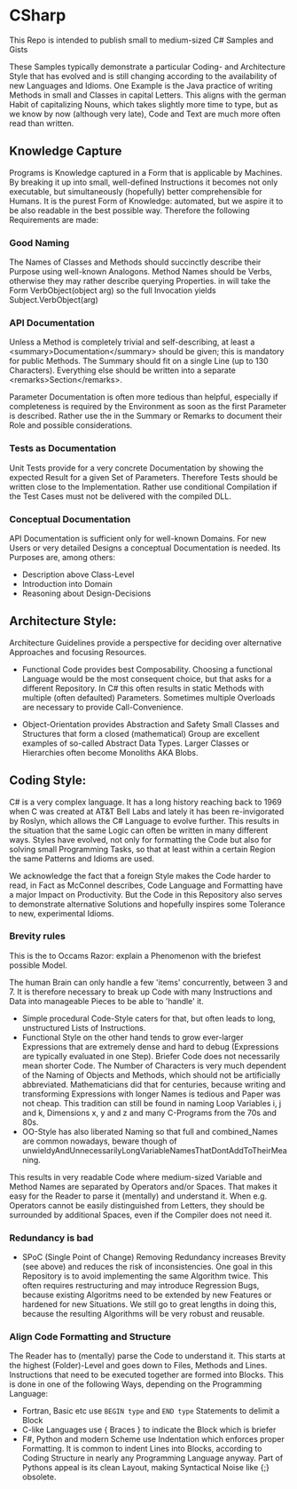 # CSharp
This Repo is intended to publish small to medium-sized C# Samples and Gists

These Samples typically demonstrate a particular Coding- and Architecture Style that has evolved and is still changing according to the availability of new Languages and Idioms. One Example is the Java practice of writing Methods in small and Classes in capital Letters. 
This aligns with the german Habit of capitalizing Nouns, which takes slightly more time to type, but as we know by now (although very late), Code and Text are much more often read than written. 

## Knowledge Capture
Programs is Knowledge captured in a Form that is applicable by Machines. By breaking it up into small, well-defined Instructions it becomes not only executable, but simultaneously (hopefully) better comprehensible for Humans. It is the purest Form of Knowledge: automated, but we aspire it to be also readable in the best possible way. Therefore the following Requirements are made: 

### Good Naming 
The Names of Classes and Methods should succinctly describe their Purpose using well-known Analogons. Method Names should be Verbs, otherwise they may rather describe querying Properties. in will take the Form VerbObject(object arg) so the full Invocation yields Subject.VerbObject(arg)

### API Documentation
Unless a Method is completely trivial and self-describing, at least a &lt;summary>Documentation&lt;/summary> should be given; this is mandatory for public Methods. The Summary should fit on a single Line (up to 130 Characters). Everything else should be written into a separate &lt;remarks>Section&lt;/remarks>. 

Parameter Documentation is often more tedious than helpful, especially if completeness is required by the Environment as soon as the first Parameter is described. Rather use the <paramref name='...'> in the Summary or Remarks to document their Role and possible considerations. 
  
### Tests as Documentation
Unit Tests provide for a very concrete Documentation by showing the expected Result for a given Set of Parameters. Therefore Tests should be written close to the Implementation. Rather use conditional Compilation if the Test Cases must not be delivered with the compiled DLL. 

### Conceptual Documentation
API Documentation is sufficient only for well-known Domains. For new Users or very detailed Designs a conceptual Documentation is needed. Its Purposes are, among others: 
* Description above Class-Level 
* Introduction into Domain 
* Reasoning about Design-Decisions 

## Architecture Style:
Architecture Guidelines provide a perspective for deciding over alternative Approaches and focusing Resources. 
* Functional Code provides best Composability. 
Choosing a functional Language would be the most consequent choice, but that asks for a different Repository.
In C# this often results in static Methods with multiple (often defaulted) Parameters. Sometimes multiple Overloads are necessary to provide Call-Convenience. 

* Object-Orientation provides Abstraction and Safety 
Small Classes and Structures that form a closed (mathematical) Group are excellent examples of so-called Abstract Data Types. 
Larger Classes or Hierarchies often become Monoliths AKA Blobs. 

## Coding Style:
C# is a very complex language. It has a long history reaching back to 1969 when C was created at AT&T Bell Labs and lately it has been re-invigorated by Roslyn, which allows the C# Language to evolve further. 
This results in the situation that the same Logic can often be written in many different ways. 
Styles have evolved, not only for formatting the Code but also for solving small Programming Tasks, so that at least within a certain Region the same Patterns and Idioms are used. 

We acknowledge the fact that a foreign Style makes the Code harder to read, in Fact as McConnel describes, Code Language and Formatting have a major Impact on Productivity. But the Code in this Repository also serves to demonstrate alternative Solutions and hopefully inspires some Tolerance to new, experimental Idioms. 

### Brevity rules 
This is the to Occams Razor: explain a Phenomenon with the briefest possible Model. 

The human Brain can only handle a few 'items' concurrently, between 3 and 7. It is therefore necessary to break up Code with many Instructions and Data into manageable Pieces to be able to 'handle' it. 

* Simple procedural Code-Style caters for that, but often leads to long, unstructured Lists of Instructions. 
* Functional Style on the other hand tends to grow ever-larger Expressions that are extremely dense and hard to debug (Expressions are typically evaluated in one Step). 
Briefer Code does not necessarily mean shorter Code. The Number of Characters is very much dependent of the Naming of Objects and Methods, which should not be artificially abbreviated. Mathematicians did that for centuries, because writing and transforming Expressions with longer Names is tedious and Paper was not cheap. This tradition can still be found in naming Loop Variables i, j and k, Dimensions x, y and z and many C-Programs from the 70s and 80s. 
* OO-Style has also liberated Naming so that full and combined_Names are common nowadays, beware though of unwieldyAndUnnecessarilyLongVariableNamesThatDontAddToTheirMeaning. 

This results in very readable Code where medium-sized Variable and Method Names are separated by Operators and/or Spaces. That makes it easy for the Reader to parse it (mentally) and understand it. 
When e.g. Operators cannot be easily distinguished from Letters, they should be surrounded by additional Spaces, even if the Compiler does not need it.  

### Redundancy is bad
* SPoC (Single Point of Change)
Removing Redundancy increases Brevity (see above) and reduces the risk of inconsistencies. One goal in this Repository is to avoid implementing the same Algorithm twice. This often requires restructuring and may introduce Regression Bugs, because existing Algoritms need to be extended by new Features or hardened for new Situations. We still go to great lengths in doing this, because the resulting Algorithms will be very robust and reusable. 

### Align Code Formatting and Structure
The Reader has to (mentally) parse the Code to understand it. This starts at the highest (Folder)-Level and  goes down to Files, Methods and Lines. 
Instructions that need to be executed together are formed into Blocks. This is done in one of the following Ways, depending on the Programming Language: 
* Fortran, Basic etc use `BEGIN type` and `END type` Statements to delimit a Block  
* C-like Languages use { Braces } to indicate the Block which is briefer
* F#, Python and modern Scheme use Indentation which enforces proper Formatting. 
It is common to indent Lines into Blocks, according to Coding Structure in nearly any Programming Language anyway. 
Part of Pythons appeal is its clean Layout, making Syntactical Noise like {;} obsolete. 
